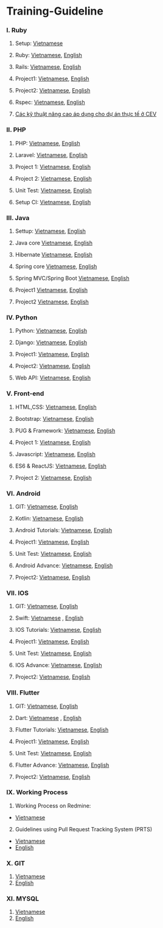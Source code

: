 # Training-Guideline

### I. Ruby
1. Setup: [Vietnamese](https://docs.google.com/document/d/1AmASGK2ElxtXEKSh0ZFIBneZuVxtd6_1ofoYAauTicM/edit#)

2. Ruby: [Vietnamese](https://github.com/framgia/Training-Guideline/blob/master/Ruby/ruby.md), [English](https://github.com/framgia/Training-Guideline/blob/master/Ruby/ruby.en.md)

3. Rails: [Vietnamese](https://github.com/framgia/Training-Guideline/blob/master/Rails/rails_tutorial.md), [English](https://github.com/framgia/Training-Guideline/blob/master/Rails/rails_tutorial_en.md)

4. Project1: [Vietnamese](https://github.com/framgia/Training-Guideline/blob/master/Rails/project1.md), [English](https://github.com/framgia/Training-Guideline/blob/master/Rails/project1_en.md)

5. Project2: [Vietnamese](https://github.com/framgia/Training-Guideline/blob/master/Rails/project2.md), [English](https://github.com/framgia/Training-Guideline/blob/master/Rails/project2_en.md)

6. Rspec: [Vietnamese](https://github.com/framgia/Training-Guideline/blob/master/Rails/rspec.md), [English](https://github.com/framgia/Training-Guideline/blob/master/Rails/rspec_en.md)

7. [Các kỹ thuật nâng cao áp dụng cho dự án thực tế ở CEV](https://github.com/framgia/Training-Guideline/blob/master/Rails/advance_knowledge.md)

### II. PHP
1. PHP: [Vietnamese](https://github.com/framgia/Training-Guideline/blob/master/PHP/php.md), [English](https://github.com/framgia/Training-Guideline/blob/master/PHP/php.en.md)

2. Laravel: [Vietnamese](https://github.com/framgia/Training-Guideline/blob/master/Laravel/laravel.md), [English](https://github.com/framgia/Training-Guideline/blob/master/Laravel/laravel.en.md)

3. Project 1: [Vietnamese](https://github.com/framgia/Training-Guideline/blob/master/Laravel/project1.md), [English](https://github.com/framgia/Training-Guideline/blob/master/Laravel/project1.en.md)

4. Project 2: [Vietnamese](https://github.com/framgia/Training-Guideline/blob/master/Laravel/project2.md), [English](https://github.com/framgia/Training-Guideline/blob/master/Laravel/project2.en.md)

5. Unit Test: [Vietnamese](https://github.com/framgia/Training-Guideline/blob/master/Laravel/unittest.md), [English](https://github.com/framgia/Training-Guideline/blob/master/Laravel/unittest.en.md)

6. Setup CI: [Vietnamese](https://github.com/framgia/Training-Guideline/blob/master/Laravel/setup_ci.md), [English](https://github.com/framgia/Training-Guideline/blob/master/Laravel/setup_ci.en.md)

### III. Java
1. Settup:
[Vietnamese](https://docs.google.com/document/d/1Bhce_meNfVhBhtTsPDtclI0Fz56VjB8-g1gKqjKMats/edit?usp=sharing),
[English](https://docs.google.com/document/d/1Bhce_meNfVhBhtTsPDtclI0Fz56VjB8-g1gKqjKMats/edit?usp=sharing)

2. Java core
[Vietnamese](https://github.com/framgia/Training-Guideline/blob/master/Java/javacore_tutorial.md),
[English](https://github.com/framgia/Training-Guideline/blob/master/Java/javacore_tutorial_en.md)

3. Hibernate
[Vietnamese](https://github.com/framgia/Training-Guideline/blob/master/Java/hibernate_tutorial.md),
[English](https://github.com/framgia/Training-Guideline/blob/master/Java/hibernate_tutorial_en.md)

4. Spring core
[Vietnamese](https://github.com/framgia/Training-Guideline/blob/master/Java/SpringCore_tutorial.md),
[English](https://github.com/framgia/Training-Guideline/blob/master/Java/SpringCore_tutorial_en.md)

5. Spring MVC/Spring Boot
[Vietnamese](https://github.com/framgia/Training-Guideline/blob/master/Java/SpringMVC_tutorial.md),
[English](https://github.com/framgia/Training-Guideline/blob/master/Java/SpringMVC_tutorial_en.md)

6. Project1
[Vietnamese](https://github.com/framgia/Training-Guideline/blob/master/Java/project_1.md),
[English](https://github.com/framgia/Training-Guideline/blob/master/Java/project_1_en.md)

7. Project2
[Vietnamese](https://github.com/framgia/Training-Guideline/blob/master/Java/project_2.md),
[English](https://github.com/framgia/Training-Guideline/blob/master/Java/project_2_en.md)

### IV. Python

1. Python: [Vietnamese](https://github.com/framgia/Training-Guideline/blob/master/Python/python.md), [English](https://github.com/framgia/Training-Guideline/blob/master/Python/python_en.md)

2. Django: [Vietnamese](https://github.com/framgia/Training-Guideline/blob/master/Django/django.md), [English](https://github.com/framgia/Training-Guideline/blob/master/Django/django_en.md)

3. Project1: [Vietnamese](https://github.com/framgia/Training-Guideline/blob/master/Django/project1.md), [English](https://github.com/framgia/Training-Guideline/blob/master/Django/project1_en.md)

4. Project2: [Vietnamese](https://github.com/framgia/Training-Guideline/blob/master/Django/project2.md), [English](https://github.com/framgia/Training-Guideline/blob/master/Django/project2_en.md)

5. Web API: [Vietnamese](https://github.com/framgia/Training-Guideline/blob/master/Django/api.md), [English](https://github.com/framgia/Training-Guideline/blob/master/Django/api_en.md)

### V. Front-end

1. HTML,CSS: [Vietnamese](https://github.com/framgia/Training-Guideline/blob/master/FrontEnd/HtmlCss.md), [English](https://github.com/framgia/Training-Guideline/blob/master/FrontEnd/HtmlCss_en.md)

2. Bootstrap: [Vietnamese](https://github.com/framgia/Training-Guideline/blob/master/FrontEnd/Bootstrap.md), [English](https://github.com/framgia/Training-Guideline/blob/master/FrontEnd/Bootstrap_en.md)

3. PUG & Framework: [Vietnamese](https://github.com/framgia/Training-Guideline/blob/master/FrontEnd/PugAndFramework.md), [English](https://github.com/framgia/Training-Guideline/blob/master/FrontEnd/PugAndFramework_en.md)

4. Project 1: [Vietnamese](https://github.com/framgia/Training-Guideline/blob/master/FrontEnd/Project1.md), [English](https://github.com/framgia/Training-Guideline/blob/master/FrontEnd/Project1_en.md)

5. Javascript: [Vietnamese](https://github.com/framgia/Training-Guideline/blob/master/FrontEnd/Javascript.md), [English](https://github.com/framgia/Training-Guideline/blob/master/FrontEnd/Javascript_en.md)

6. ES6 & ReactJS: [Vietnamese](https://github.com/framgia/Training-Guideline/blob/master/FrontEnd/ES6AndReactJS.md), [English](https://github.com/framgia/Training-Guideline/blob/master/FrontEnd/ES6AndReactJS_en.md)

7. Project 2: [Vietnamese](https://github.com/framgia/Training-Guideline/blob/master/FrontEnd/Project2.md), [English](https://github.com/framgia/Training-Guideline/blob/master/FrontEnd/Project2_en.md)

### VI. Android
1. GIT: [Vietnamese](https://github.com/framgia/Training-Guideline/blob/master/Git/git_tutorial.md), [English](https://github.com/framgia/Training-Guideline/blob/master/Git/git_tutorial_en.md)

2. Kotlin: [Vietnamese](https://github.com/framgia/Training-Guideline/blob/master/Kotlin/kotlin.md), [English](https://github.com/framgia/Training-Guideline/blob/master/Kotlin/kotlin.en.md)

4. Android Tutorials: [Vietnamese](https://github.com/framgia/Training-Guideline/blob/master/Android/android_tutorial.md), [English](https://github.com/framgia/Training-Guideline/blob/master/Android/android_tutorial_en.md)

5. Project1: [Vietnamese](https://github.com/framgia/Training-Guideline/blob/master/Android/project1.md), [English](https://github.com/framgia/Training-Guideline/blob/master/Android/project1_en.md)

6. Unit Test:  [Vietnamese](https://github.com/framgia/Training-Guideline/blob/master/Android/unit-test/unit_test.md),
      [English](https://github.com/framgia/Training-Guideline/blob/master/Android/unit-test/unit_test_en.md)

7. Android Advance: [Vietnamese](https://github.com/framgia/Training-Guideline/blob/master/Android/android_advanced.md), [English](https://github.com/framgia/Training-Guideline/blob/master/Android/android_advanced_en.md)

8. Project2: [Vietnamese](https://github.com/framgia/Training-Guideline/blob/master/Android/project2.md), [English](https://github.com/framgia/Training-Guideline/blob/master/Android/project2_en.md)

### VII. IOS
1. GIT: [Vietnamese](https://github.com/framgia/Training-Guideline/blob/master/Git/git_tutorial.md), [English](https://github.com/framgia/Training-Guideline/blob/master/Git/git_tutorial_en.md)

2. Swift: [Vietnamese](https://github.com/framgia/Training-Guideline/blob/master/Swift/swift.md) , [English](https://github.com/framgia/Training-Guideline/blob/master/Swift/swift.en.md)

4. IOS Tutorials: [Vietnamese](https://github.com/framgia/Training-Guideline/blob/master/IOS/ios_tutorial.md), [English](https://github.com/framgia/Training-Guideline/blob/master/IOS/ios_tutorial_en.md)

5. Project1: [Vietnamese](https://github.com/framgia/Training-Guideline/blob/master/IOS/project1.md), [English](https://github.com/framgia/Training-Guideline/blob/master/IOS/project1_en.md)

6. Unit Test: [Vietnamese](https://github.com/framgia/Training-Guideline/blob/master/IOS/unit-test/unit_test.md), [English](https://github.com/framgia/Training-Guideline/blob/master/IOS/unit-test/unit_test_en.md)

7. IOS Advance: [Vietnamese](https://github.com/framgia/Training-Guideline/blob/master/IOS/ios_advanced.md), [English](https://github.com/framgia/Training-Guideline/blob/master/IOS/ios_advanced_en.md)

8. Project2: [Vietnamese](https://github.com/framgia/Training-Guideline/blob/master/IOS/project2.md), [English](https://github.com/framgia/Training-Guideline/blob/master/IOS/project2_en.md)

### VIII. Flutter
1. GIT: [Vietnamese](https://github.com/framgia/Training-Guideline/blob/master/Git/git_tutorial.md), [English](https://github.com/framgia/Training-Guideline/blob/master/Git/git_tutorial_en.md)

2. Dart: [Vietnamese](https://github.com/framgia/Training-Guideline/blob/master/Dart/dart.md) , [English](https://github.com/framgia/Training-Guideline/blob/master/Dart/dart.en.md)

4. Flutter Tutorials: [Vietnamese](https://github.com/framgia/Training-Guideline/blob/master/Flutter/flutter_tutorial.md), [English](https://github.com/framgia/Training-Guideline/blob/master/Flutter/flutter_tutorial.md)

5. Project1: [Vietnamese](https://github.com/framgia/Training-Guideline/blob/master/Flutter/project1.md), [English](https://github.com/framgia/Training-Guideline/blob/master/Flutter/project1_en.md)

6. Unit Test: [Vietnamese](https://github.com/framgia/Training-Guideline/blob/master/Flutter/unit-test/unit_test.md), [English](https://github.com/framgia/Training-Guideline/blob/master/Flutter/unit-test/unit_test_en.md)

7. Flutter Advance: [Vietnamese](https://github.com/framgia/Training-Guideline/blob/master/Flutter/flutter_advanced.md), [English](https://github.com/framgia/Training-Guideline/blob/master/Flutter/flutter_advanced.md)

8. Project2: [Vietnamese](https://github.com/framgia/Training-Guideline/blob/master/Flutter/project2.md), [English](https://github.com/framgia/Training-Guideline/blob/master/Flutter/project2_en.md)


### IX. Working Process
1. Working Process on Redmine:
  - [Vietnamese](https://github.com/framgia/Training-Guideline/blob/master/WorkingProcess/redmine/redmine.md)
2. Guidelines using Pull Request Tracking System (PRTS)
  - [Vietnamese](https://github.com/framgia/Training-Guideline/blob/master/WorkingProcess/prts/prts_vi.pdf)
  - [English](https://github.com/framgia/Training-Guideline/blob/master/WorkingProcess/prts/prts_en.pdf)

### X. GIT
1. [Vietnamese](https://github.com/framgia/Training-Guideline/blob/master/Git/git_tutorial.md)
2. [English](https://github.com/framgia/Training-Guideline/blob/master/Git/git_tutorial_en.md)

### XI. MYSQL
1. [Vietnamese](https://github.com/framgia/Training-Guideline/blob/master/mysql/mysql.md)
2. [English](https://github.com/framgia/Training-Guideline/blob/master/mysql/mysql.en.md)
